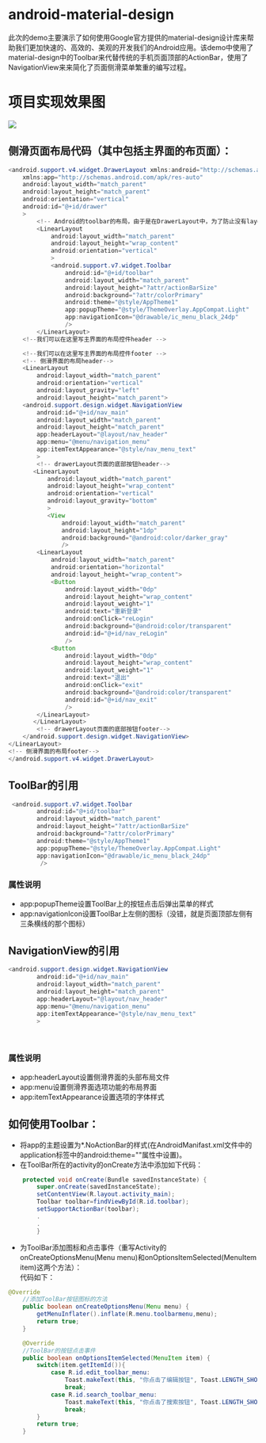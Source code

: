 # android-material-design
此次的demo主要演示了如何使用Google官方提供的material-design设计库来帮助我们更加快速的、高效的、美观的开发我们的Android应用。该demo中使用了material-design中的Toolbar来代替传统的手机页面顶部的ActionBar，使用了NavigationView来来简化了页面侧滑菜单繁重的编写过程。
# 项目实现效果图
![](https://github.com/hanjie511/android-material-design1/raw/master/test1.gif)  
## 侧滑页面布局代码（其中包括主界面的布页面）：
```java
<android.support.v4.widget.DrawerLayout xmlns:android="http://schemas.android.com/apk/res/android"
    xmlns:app="http://schemas.android.com/apk/res-auto"
    android:layout_width="match_parent"
    android:layout_height="match_parent"
    android:orientation="vertical"
    android:id="@+id/drawer"
    >
        <!-- Android的toolbar的布局，由于是在DrawerLayout中，为了防止没有layout_gravity属性的控件占满整个屏幕-->
        <LinearLayout
            android:layout_width="match_parent"
            android:layout_height="wrap_content"
            android:orientation="vertical"
            >
            <android.support.v7.widget.Toolbar
                android:id="@+id/toolbar"
                android:layout_width="match_parent"
                android:layout_height="?attr/actionBarSize"
                android:background="?attr/colorPrimary"
                android:theme="@style/AppTheme1"
                app:popupTheme="@style/ThemeOverlay.AppCompat.Light"
                app:navigationIcon="@drawable/ic_menu_black_24dp"
                />
        </LinearLayout>
    <!--我们可以在这里写主界面的布局控件header -->

    <!--我们可以在这里写主界面的布局控件footer -->
    <!-- 侧滑界面的布局header-->
    <LinearLayout
        android:layout_width="match_parent"
        android:orientation="vertical"
        android:layout_gravity="left"
        android:layout_height="match_parent">
    <android.support.design.widget.NavigationView
        android:id="@+id/nav_main"
        android:layout_width="match_parent"
        android:layout_height="match_parent"
        app:headerLayout="@layout/nav_header"
        app:menu="@menu/navigation_menu"
        app:itemTextAppearance="@style/nav_menu_text"
        >
        <!-- drawerLayout页面的底部按钮header-->
       <LinearLayout
           android:layout_width="match_parent"
           android:layout_height="wrap_content"
           android:orientation="vertical"
           android:layout_gravity="bottom"
           >
           <View
               android:layout_width="match_parent"
               android:layout_height="1dp"
               android:background="@android:color/darker_gray"
               />
        <LinearLayout
            android:layout_width="match_parent"
            android:orientation="horizontal"
            android:layout_height="wrap_content">
            <Button
                android:layout_width="0dp"
                android:layout_height="wrap_content"
                android:layout_weight="1"
                android:text="重新登录"
                android:onClick="reLogin"
                android:background="@android:color/transparent"
                android:id="@+id/nav_reLogin"
                />
            <Button
                android:layout_width="0dp"
                android:layout_height="wrap_content"
                android:layout_weight="1"
                android:text="退出"
                android:onClick="exit"
                android:background="@android:color/transparent"
                android:id="@+id/nav_exit"
                />
        </LinearLayout>
       </LinearLayout>
        <!-- drawerLayout页面的底部按钮footer-->
    </android.support.design.widget.NavigationView>
</LinearLayout>
<!-- 侧滑界面的布局footer-->
</android.support.v4.widget.DrawerLayout>
```
## ToolBar的引用
```java
 <android.support.v7.widget.Toolbar
        android:id="@+id/toolbar"
        android:layout_width="match_parent"
        android:layout_height="?attr/actionBarSize"
        android:background="?attr/colorPrimary"
        android:theme="@style/AppTheme1"
        app:popupTheme="@style/ThemeOverlay.AppCompat.Light"
        app:navigationIcon="@drawable/ic_menu_black_24dp"
         />
```

### 属性说明
* app:popupTheme设置ToolBar上的按钮点击后弹出菜单的样式
* app:navigationIcon设置ToolBar上左侧的图标（没错，就是页面顶部左侧有三条横线的那个图标）
## NavigationView的引用
```java
<android.support.design.widget.NavigationView
        android:id="@+id/nav_main"
        android:layout_width="match_parent"
        android:layout_height="match_parent"
        app:headerLayout="@layout/nav_header"
        app:menu="@menu/navigation_menu"
        app:itemTextAppearance="@style/nav_menu_text"
        >
```

<br>

### 属性说明
* app:headerLayout设置侧滑界面的头部布局文件
* app:menu设置侧滑界面选项功能的布局界面
* app:itemTextAppearance设置选项的字体样式
## 如何使用Toolbar：
* 将app的主题设置为*.NoActionBar的样式(在AndroidManifast.xml文件中的application标签中的android:theme=""属性中设置)。
* 在ToolBar所在的activity的onCreate方法中添加如下代码：
```java
    protected void onCreate(Bundle savedInstanceState) {
        super.onCreate(savedInstanceState);
        setContentView(R.layout.activity_main);
        Toolbar toolbar=findViewById(R.id.toolbar);
        setSupportActionBar(toolbar);
        .
        .
        }
```
* 为ToolBar添加图标和点击事件（重写Activity的onCreateOptionsMenu(Menu menu)和onOptionsItemSelected(MenuItem item)这两个方法）：<br>
代码如下：<br>
```java
@Override
    //添加ToolBar按钮图标的方法
    public boolean onCreateOptionsMenu(Menu menu) {
        getMenuInflater().inflate(R.menu.toolbarmenu,menu);
        return true;
    }

    @Override
    //ToolBar的按钮点击事件
    public boolean onOptionsItemSelected(MenuItem item) {
        switch(item.getItemId()){
            case R.id.edit_toolbar_menu:
                Toast.makeText(this, "你点击了编辑按钮", Toast.LENGTH_SHORT).show();
                break;
            case R.id.search_toolbar_menu:
                Toast.makeText(this, "你点击了搜索按钮", Toast.LENGTH_SHORT).show();
                break;    
        }
        return true;
    }
```


